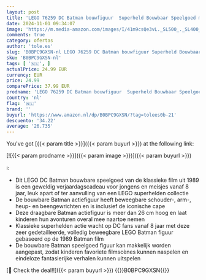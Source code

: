 ```yaml
---
layout: post
title: 'LEGO 76259 DC Batman bouwfiguur  Superheld Bouwbaar Speelgoed met Cape  Gebaseerd op de 1989 Batman film  Verzamel set  Cadeau Idee voor Kinderen'
date: 2024-11-01 09:34:07
image: 'https://m.media-amazon.com/images/I/41m9csQe3vL._SL500_._SL400_.jpg'
comments: true
category: ofertas
author: 'tole.es'
slug: 'B0BPC9GXSN-nl LEGO 76259 DC Batman bouwfiguur Superheld Bouwbaar...'
sku: 'B0BPC9GXSN-nl'
tags: [ '🇳🇱', ]
actualPrice: 24.99 EUR
currency: EUR
price: 24.99
comparePrice: 37.99 EUR
prodname: 'LEGO 76259 DC Batman bouwfiguur  Superheld Bouwbaar Speelgoed met Cape  Gebaseerd op de 1989 Batman film  Verzamel set  Cadeau Idee voor Kinderen'
country: 'nl'
flag: '🇳🇱'
brand: ''
buyurl: 'https://www.amazon.nl/dp/B0BPC9GXSN/?tag=tolees0b-21'
descuento: '34.22'
average: '26.735'
---
```


You've got [{{< param title >}}]({{< param buyurl >}}) at the following link:

[![{{< param prodname >}}]({{< param image >}})]({{< param buyurl >}})

ℹ️:

- Dit LEGO DC Batman bouwbare speelgoed van de klassieke film uit 1989 is een geweldig verjaardagscadeau voor jongens en meisjes vanaf 8 jaar, leuk apart of ter aanvulling van een LEGO superhelden collectie
- De bouwbare Batman actiefiguur heeft beweegbare schouder-, arm-, heup- en beengewrichten en is inclusief de iconische cape
- Deze draagbare Batman actiefiguur is meer dan 26 cm hoog en laat kinderen hun avonturen overal mee naartoe nemen
- Klassieke superhelden actie wacht op DC fans vanaf 8 jaar met deze zeer gedetailleerde, volledig beweegbare LEGO Batman figuur gebaseerd op de 1989 Batman film
- De bouwbare Batman speelgoed figuur kan makkelijk worden aangepast, zodat kinderen favoriete filmscènes kunnen naspelen en eindeloze fantasierijke verhalen kunnen uitspelen

[🛒 Check the deal!!]({{< param buyurl >}})
{{<world>}}B0BPC9GXSN{{</world>}}
